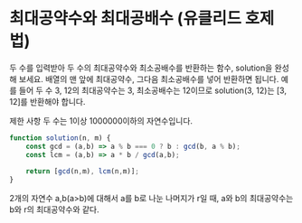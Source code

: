 # 최대공약수와 최대공배수 (유클리드 호제법)

두 수를 입력받아 두 수의 최대공약수와 최소공배수를 반환하는 함수, solution을 완성해 보세요. 배열의 맨 앞에 최대공약수, 그다음 최소공배수를 넣어 반환하면 됩니다. 예를 들어 두 수 3, 12의 최대공약수는 3, 최소공배수는 12이므로 solution(3, 12)는 [3, 12]를 반환해야 합니다.

제한 사항
두 수는 1이상 1000000이하의 자연수입니다.

```js
function solution(n, m) {
    const gcd = (a,b) => a % b === 0 ? b : gcd(b, a % b);
    const lcm = (a,b) => a * b / gcd(a,b);
    
    return [gcd(n,m), lcm(n,m)];
}
```

2개의 자연수 a,b(a>b)에 대해서 a를 b로 나눈 나머지가 r일 때, a와 b의 최대공약수는 b와 r의 최대공약수와 같다.